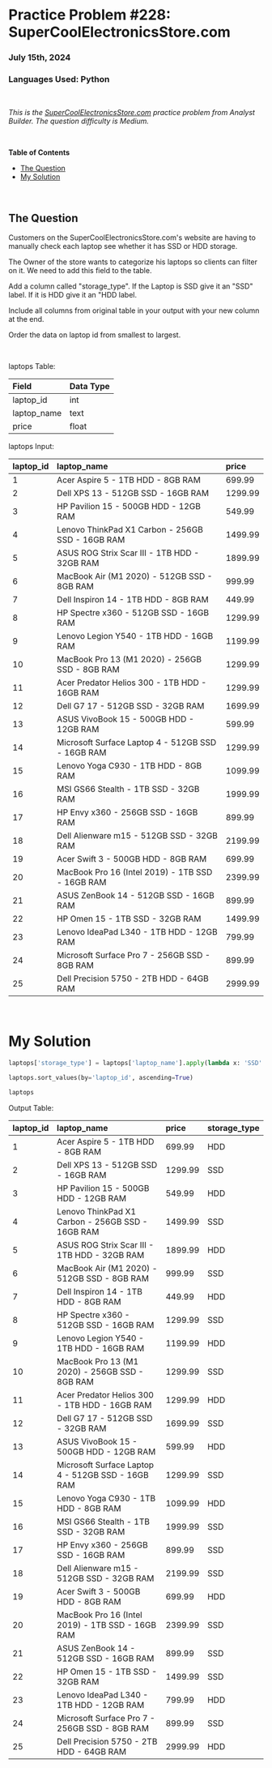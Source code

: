 # **Practice Problem #228: SuperCoolElectronicsStore.com**
### July 15th, 2024
### Languages Used: Python

<br>

*This is the [SuperCoolElectronicsStore.com](https://www.analystbuilder.com/questions/supercoolelectronicsstorecom-pspre) practice problem from Analyst Builder. The question difficulty is Medium.*

<br>

**Table of Contents**

-   [The Question](#the-question)
-   [My Solution](#my-solution)
  
<br>

## The Question

Customers on the SuperCoolElectronicsStore.com's website are having to manually check each laptop see whether it has SSD or HDD storage.

The Owner of the store wants to categorize his laptops so clients can filter on it. We need to add this field to the table.

Add a column called "storage_type". If the Laptop is SSD give it an "SSD" label. If it is HDD give it an "HDD label.

Include all columns from original table in your output with your new column at the end.

Order the data on laptop id from smallest to largest.

<br>

laptops Table:

| Field       | Data Type |
| :---------- | :-------- |
| laptop_id   | int       |
| laptop_name | text      |
| price       | float     |

laptops Input:

| laptop_id | laptop_name                                       | price   |
| :-------- | :------------------------------------------------ | :------ |
| 1         | Acer Aspire 5 - 1TB HDD - 8GB RAM                 | 699.99  |
| 2         | Dell XPS 13 - 512GB SSD - 16GB RAM                | 1299.99 |
| 3         | HP Pavilion 15 - 500GB HDD - 12GB RAM             | 549.99  |
| 4         | Lenovo ThinkPad X1 Carbon - 256GB SSD - 16GB RAM  | 1499.99 |
| 5         | ASUS ROG Strix Scar III - 1TB HDD - 32GB RAM      | 1899.99 |
| 6         | MacBook Air (M1 2020) - 512GB SSD - 8GB RAM       | 999.99  |
| 7         | Dell Inspiron 14 - 1TB HDD - 8GB RAM              | 449.99  |
| 8         | HP Spectre x360 - 512GB SSD - 16GB RAM            | 1299.99 |
| 9         | Lenovo Legion Y540 - 1TB HDD - 16GB RAM           | 1199.99 |
| 10        | MacBook Pro 13 (M1 2020) - 256GB SSD - 8GB RAM    | 1299.99 |
| 11        | Acer Predator Helios 300 - 1TB HDD - 16GB RAM     | 1299.99 |
| 12        | Dell G7 17 - 512GB SSD - 32GB RAM                 | 1699.99 |
| 13        | ASUS VivoBook 15 - 500GB HDD - 12GB RAM           | 599.99  |
| 14        | Microsoft Surface Laptop 4 - 512GB SSD - 16GB RAM | 1299.99 |
| 15        | Lenovo Yoga C930 - 1TB HDD - 8GB RAM              | 1099.99 |
| 16        | MSI GS66 Stealth - 1TB SSD - 32GB RAM             | 1999.99 |
| 17        | HP Envy x360 - 256GB SSD - 16GB RAM               | 899.99  |
| 18        | Dell Alienware m15 - 512GB SSD - 32GB RAM         | 2199.99 |
| 19        | Acer Swift 3 - 500GB HDD - 8GB RAM                | 699.99  |
| 20        | MacBook Pro 16 (Intel 2019) - 1TB SSD - 16GB RAM  | 2399.99 |
| 21        | ASUS ZenBook 14 - 512GB SSD - 16GB RAM            | 899.99  |
| 22        | HP Omen 15 - 1TB SSD - 32GB RAM                   | 1499.99 |
| 23        | Lenovo IdeaPad L340 - 1TB HDD - 12GB RAM          | 799.99  |
| 24        | Microsoft Surface Pro 7 - 256GB SSD - 8GB RAM     | 899.99  |
| 25        | Dell Precision 5750 - 2TB HDD - 64GB RAM          | 2999.99 |

<br>

# My Solution

``` Python
laptops['storage_type'] = laptops['laptop_name'].apply(lambda x: 'SSD' if 'SSD' in x else 'HDD')

laptops.sort_values(by='laptop_id', ascending=True)

laptops
```

Output Table:

| laptop_id | laptop_name                                       | price   | storage_type |
| :-------- | :------------------------------------------------ | :------ | :----------- |
| 1         | Acer Aspire 5 - 1TB HDD - 8GB RAM                 | 699.99  | HDD          |
| 2         | Dell XPS 13 - 512GB SSD - 16GB RAM                | 1299.99 | SSD          |
| 3         | HP Pavilion 15 - 500GB HDD - 12GB RAM             | 549.99  | HDD          |
| 4         | Lenovo ThinkPad X1 Carbon - 256GB SSD - 16GB RAM  | 1499.99 | SSD          |
| 5         | ASUS ROG Strix Scar III - 1TB HDD - 32GB RAM      | 1899.99 | HDD          |
| 6         | MacBook Air (M1 2020) - 512GB SSD - 8GB RAM       | 999.99  | SSD          |
| 7         | Dell Inspiron 14 - 1TB HDD - 8GB RAM              | 449.99  | HDD          |
| 8         | HP Spectre x360 - 512GB SSD - 16GB RAM            | 1299.99 | SSD          |
| 9         | Lenovo Legion Y540 - 1TB HDD - 16GB RAM           | 1199.99 | HDD          |
| 10        | MacBook Pro 13 (M1 2020) - 256GB SSD - 8GB RAM    | 1299.99 | SSD          |
| 11        | Acer Predator Helios 300 - 1TB HDD - 16GB RAM     | 1299.99 | HDD          |
| 12        | Dell G7 17 - 512GB SSD - 32GB RAM                 | 1699.99 | SSD          |
| 13        | ASUS VivoBook 15 - 500GB HDD - 12GB RAM           | 599.99  | HDD          |
| 14        | Microsoft Surface Laptop 4 - 512GB SSD - 16GB RAM | 1299.99 | SSD          |
| 15        | Lenovo Yoga C930 - 1TB HDD - 8GB RAM              | 1099.99 | HDD          |
| 16        | MSI GS66 Stealth - 1TB SSD - 32GB RAM             | 1999.99 | SSD          |
| 17        | HP Envy x360 - 256GB SSD - 16GB RAM               | 899.99  | SSD          |
| 18        | Dell Alienware m15 - 512GB SSD - 32GB RAM         | 2199.99 | SSD          |
| 19        | Acer Swift 3 - 500GB HDD - 8GB RAM                | 699.99  | HDD          |
| 20        | MacBook Pro 16 (Intel 2019) - 1TB SSD - 16GB RAM  | 2399.99 | SSD          |
| 21        | ASUS ZenBook 14 - 512GB SSD - 16GB RAM            | 899.99  | SSD          |
| 22        | HP Omen 15 - 1TB SSD - 32GB RAM                   | 1499.99 | SSD          |
| 23        | Lenovo IdeaPad L340 - 1TB HDD - 12GB RAM          | 799.99  | HDD          |
| 24        | Microsoft Surface Pro 7 - 256GB SSD - 8GB RAM     | 899.99  | SSD          |
| 25        | Dell Precision 5750 - 2TB HDD - 64GB RAM          | 2999.99 | HDD          |
